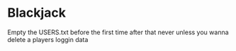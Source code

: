 # Blackjack
Empty the USERS.txt before the first time after that never unless you wanna delete a players loggin data
